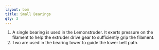 ```yaml
---
layout: bom
title: Small Bearings
qty: 3
---
```


1. A single bearing is used in the Lemonstruder. It exerts pressure on the filament to help the extruder drive gear
to sufficiently grip the filament.
2. Two are used in the bearing tower to guide the lower belt path.